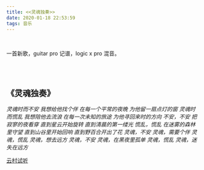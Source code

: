 ```yaml
---
title: <<灵魂独奏>>
date: 2020-01-18 22:53:59
tags: 音乐
---
```

<br>

一首新歌，guitar pro 记谱，logic x pro 混音。

<br>
<br>

## **《灵魂独奏》**

*灵魂时而不安
我想给他找个伴
在每一个平常的夜晚
为他留一扇点灯的窗
灵魂时而慌乱
我想陪他去流浪
在每一次未知的旅途
为他寻回来时的方向
不安，不安
把寂寥的夜看穿
直到星云开始旋转
直到清晨的第一缕光
慌乱，慌乱
在迷雾的森林里守望
直到山谷里开始回响 
直到野百合开出了花
灵魂，不安
灵魂，需要个伴
灵魂，慌乱
灵魂，想去远方
灵魂，不安
灵魂，在黑夜里孤单
灵魂，慌乱
灵魂，迷失在远方*

[云村试听](https://music.163.com/#/song?id=1417209927)